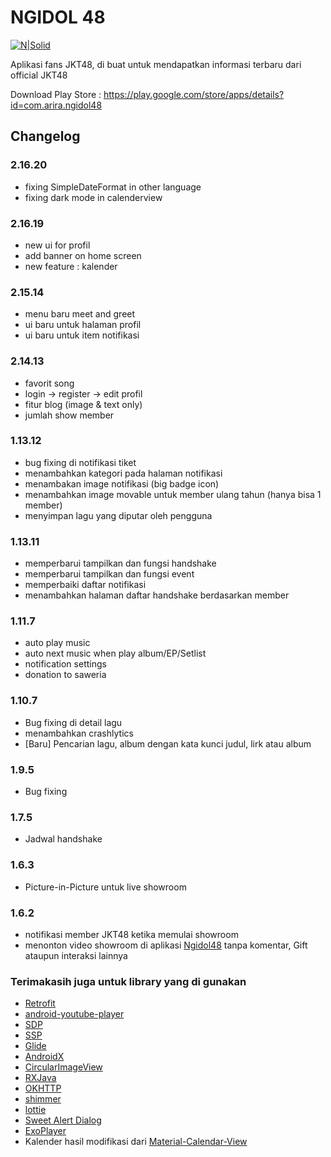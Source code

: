 # NGIDOL 48

[![N|Solid](https://www.gstatic.com/android/market_images/web/play_prism_hlock_2x.png)](https://play.google.com/store/apps/details?id=com.arira.ngidol48)

Aplikasi fans JKT48, di buat untuk mendapatkan informasi terbaru dari official JKT48

Download Play Store : https://play.google.com/store/apps/details?id=com.arira.ngidol48

## Changelog

### 2.16.20
- fixing SimpleDateFormat in other language
- fixing dark mode in calenderview

### 2.16.19
- new ui for profil
- add banner on home screen
- new feature : kalender

### 2.15.14
- menu baru meet and greet
- ui baru untuk halaman profil
- ui baru untuk item notifikasi

### 2.14.13
- favorit song
- login -> register -> edit profil
- fitur blog (image & text only)
- jumlah show member


### 1.13.12
- bug fixing di notifikasi tiket
- menambahkan kategori pada halaman notifikasi
- menambakan image notifikasi (big badge icon)
- menambahkan image movable untuk member ulang tahun (hanya bisa 1 member)
- menyimpan lagu yang diputar oleh pengguna

### 1.13.11
- memperbarui tampilkan dan fungsi handshake
- memperbarui tampilkan dan fungsi event
- memperbaiki daftar notifikasi
- menambahkan halaman daftar handshake berdasarkan member

### 1.11.7
- auto play music
- auto next music when play album/EP/Setlist
- notification settings
- donation to saweria

### 1.10.7
- Bug fixing di detail lagu
- menambahkan crashlytics
- [Baru] Pencarian lagu, album dengan kata kunci judul, lirk atau album

### 1.9.5
- Bug fixing

### 1.7.5
- Jadwal handshake

### 1.6.3
- Picture-in-Picture untuk live showroom

### 1.6.2
- notifikasi member JKT48 ketika memulai showroom
- menonton video showroom di aplikasi [Ngidol48](https://play.google.com/store/apps/details?id=com.arira.ngidol48) tanpa komentar, Gift ataupun interaksi lainnya



### Terimakasih juga untuk library yang di gunakan
- [Retrofit](https://github.com/square/retrofit)
- [android-youtube-player](https://github.com/PierfrancescoSoffritti/android-youtube-player)
- [SDP](https://github.com/intuit/sdp)
- [SSP](https://github.com/intuit/ssp)
- [Glide](https://github.com/bumptech/glide)
- [AndroidX](https://github.com/androidx/androidx)
- [CircularImageView](https://github.com/hdodenhof/CircleImageView)
- [RXJava](https://github.com/ReactiveX/RxJava)
- [OKHTTP](https://github.com/square/okhttp)
- [shimmer](https://github.com/facebook/shimmer-android)
- [lottie](https://github.com/airbnb/lottie-android)
- [Sweet Alert Dialog](https://github.com/Chimsy/SweetAlert)
- [ExoPlayer](https://github.com/google/ExoPlayer)
- Kalender hasil modifikasi dari [Material-Calendar-View](https://github.com/Applandeo/Material-Calendar-View)
